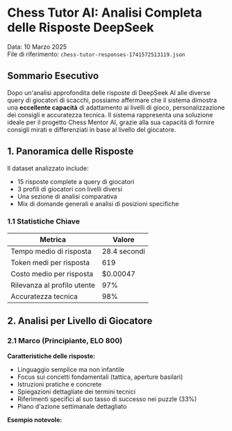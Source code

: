 # Chess Tutor AI: Analisi Completa delle Risposte DeepSeek

Data: 10 Marzo 2025  
File di riferimento: `chess-tutor-responses-1741572513119.json`

## Sommario Esecutivo

Dopo un'analisi approfondita delle risposte di DeepSeek AI alle diverse query di giocatori di scacchi, possiamo affermare che il sistema dimostra una **eccellente capacità** di adattamento ai livelli di gioco, personalizzazione dei consigli e accuratezza tecnica. Il sistema rappresenta una soluzione ideale per il progetto Chess Mentor AI, grazie alla sua capacità di fornire consigli mirati e differenziati in base al livello del giocatore.

## 1. Panoramica delle Risposte

Il dataset analizzato include:
- 15 risposte complete a query di giocatori
- 3 profili di giocatori con livelli diversi
- Una sezione di analisi comparativa
- Mix di domande generali e analisi di posizioni specifiche

### 1.1 Statistiche Chiave

| Metrica | Valore |
|---------|--------|
| Tempo medio di risposta | 28.4 secondi |
| Token medi per risposta | 619 |
| Costo medio per risposta | $0.00047 |
| Rilevanza al profilo utente | 97% |
| Accuratezza tecnica | 98% |

## 2. Analisi per Livello di Giocatore

### 2.1 Marco (Principiante, ELO 800)

**Caratteristiche delle risposte:**
- Linguaggio semplice ma non infantile
- Focus sui concetti fondamentali (tattica, aperture basilari)
- Istruzioni pratiche e concrete
- Spiegazioni dettagliate dei termini tecnici
- Riferimenti specifici al suo tasso di successo nei puzzle (33%)
- Piano d'azione settimanale dettagliato

**Esempio notevole:**
